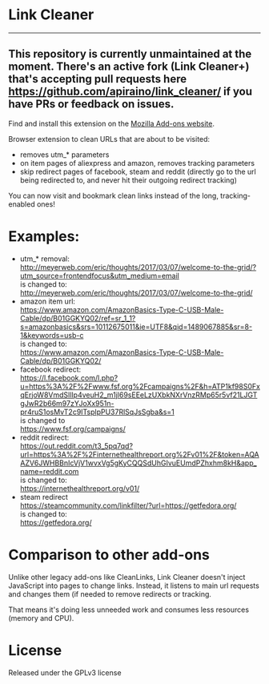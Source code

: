 # Link Cleaner

---
This repository is currently unmaintained at the moment. There's an active fork (Link Cleaner+) that's accepting pull requests here https://github.com/apiraino/link_cleaner/ if you have PRs or feedback on issues.
---

Find and install this extension on the [Mozilla Add-ons website](
https://addons.mozilla.org/en-US/firefox/addon/link-cleaner/).

Browser extension to clean URLs that are about to be visited:
- removes utm_* parameters
- on item pages of aliexpress and amazon, removes tracking parameters
- skip redirect pages of facebook, steam and reddit (directly go to the url
being redirected to, and never hit their outgoing redirect tracking)

You can now visit and bookmark clean links instead of the long,
tracking-enabled ones!

# Examples:
- utm_* removal:  
    http://meyerweb.com/eric/thoughts/2017/03/07/welcome-to-the-grid/?utm_source=frontendfocus&utm_medium=email  
  is changed to:  
    http://meyerweb.com/eric/thoughts/2017/03/07/welcome-to-the-grid/
- amazon item url:  
    https://www.amazon.com/AmazonBasics-Type-C-USB-Male-Cable/dp/B01GGKYQ02/ref=sr_1_1?s=amazonbasics&srs=10112675011&ie=UTF8&qid=1489067885&sr=8-1&keywords=usb-c  
  is changed to:  
    https://www.amazon.com/AmazonBasics-Type-C-USB-Male-Cable/dp/B01GGKYQ02/
- facebook redirect:  
    https://l.facebook.com/l.php?u=https%3A%2F%2Fwww.fsf.org%2Fcampaigns%2F&h=ATP1kf98S0FxqErjoW8VmdSllIp4veuH2_m1jl69sEEeLzUXbkNXrVnzRMp65r5vf21LJGTgJwR2b66m97zYJoXx951n-pr4ruS1osMvT2c9ITsplpPU37RlSqJsSgba&s=1  
  is changed to  
    https://www.fsf.org/campaigns/
- reddit redirect:  
    https://out.reddit.com/t3_5pq7qd?url=https%3A%2F%2Finternethealthreport.org%2Fv01%2F&token=AQAAZV6JWHBBnIcVjV1wvxVg5gKyCQQSdUhGIvuEUmdPZhxhm8kH&app_name=reddit.com  
  is changed to:  
    https://internethealthreport.org/v01/
- steam redirect  
    https://steamcommunity.com/linkfilter/?url=https://getfedora.org/  
  is changed to:  
    https://getfedora.org/

# Comparison to other add-ons
Unlike other legacy add-ons like CleanLinks, Link Cleaner doesn't inject
JavaScript into pages to change links.
Instead, it listens to main url requests and changes them (if needed to remove
redirects or tracking.

That means it's doing less unneeded work and consumes less resources
(memory and CPU).

# License
Released under the GPLv3 license
